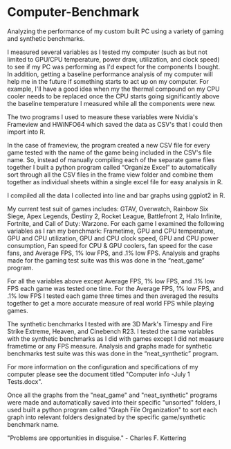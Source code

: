 # Computer-Benchmark
Analyzing the performance of my custom built PC using a variety of gaming and synthetic benchmarks. 

I measured several variables as I tested my computer (such as but not limited to GPU/CPU temperature, power draw, utilization, and clock speed) to see if my PC was performing as I'd expect for the components I bought. In addition, getting a baseline performance analysis of my computer will help me in the future if something starts to act up on my computer. For example, I'll have a good idea when my the thermal compound on my CPU cooler needs to be replaced once the CPU starts going significantly above the baseline temperature I measured while all the components were new.

The two programs I used to measure these variables were Nvidia's Frameview and HWiNFO64 which saved the data as CSV's that I could then import into R. 

In the case of frameview, the program created a new CSV file for every game tested with the name of the game being included in the CSV's file name. So, instead of manually compiling each of the separate game files together I built a python program called “Organize Excel” to automatically sort through all the CSV files in the frame view folder and combine them together as individual sheets within a single excel file for easy analysis in R. 
 
I compiled all the data I collected into line and bar graphs using ggplot2 in R. 

My current test suit of games includes: GTAV, Overwatch, Rainbow Six Siege, Apex Legends, Destiny 2, Rocket League, Battlefront 2, Halo Infinite, Fortnite, and Call of Duty: Warzone. For each game I examined the following variables as I ran my benchmark:  Frametime, GPU and CPU temperature, GPU and CPU utilization, GPU and CPU clock speed, GPU and CPU power consumption, Fan speed for CPU & GPU coolers, fan speed for the case fans, and Average FPS, 1% low FPS, and .1% low FPS. Analysis and graphs made for the gaming test suite was this was done in the “neat_game” program. 

For all the variables above except Average FPS, 1% low FPS, and .1% low FPS each game was tested one time. For the Average FPS, 1% low FPS, and .1% low FPS I tested each game three times and then averaged the results together to get a more accurate measure of real world FPS while playing games.  

The synthetic benchmarks I tested with are 3D Mark's Timespy and Fire Strike Extreme, Heaven, and Cinebench R23. I tested the same variables with the synthetic benchmarks as I did with games except I did not measure frametime or any FPS measure. Analysis and  graphs made for synthetic benchmarks test suite was this was done in the “neat_synthetic” program.    

For more information on the configuration and specifications of my computer please see the document titled "Computer info -July 1 Tests.docx".  

Once all the graphs from the "neat_game" and "neat_synthetic" programs were made and automatically saved into their specific "unsorted" folders, I used built a python program called "Graph File Organization" to sort each graph into relevant folders designated by the specific game/synthetic benchmark name.  

"Problems are opportunities in disguise." - Charles F. Kettering
